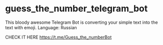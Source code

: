# guess_the_number_telegram_bot

This bloody awesome Telegram Bot is converting your simple text into the text with emoji. Language: Russian

CHECK IT HERE https://t.me/Guess_the_numberBot
